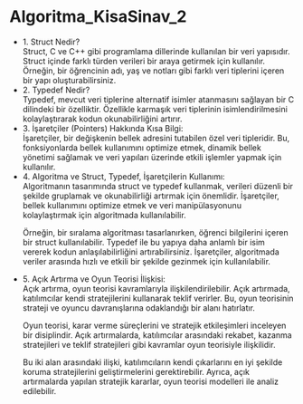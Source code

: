 # Algoritma_KisaSinav_2
<ul>
<li>1. Struct Nedir?</li>
Struct, C ve C++ gibi programlama dillerinde kullanılan bir veri yapısıdır. Struct içinde farklı türden verileri bir araya getirmek için kullanılır. Örneğin, bir öğrencinin adı, yaş ve notları gibi farklı veri tiplerini içeren bir yapı oluşturabilirsiniz.

<li>2. Typedef Nedir?</li>
Typedef, mevcut veri tiplerine alternatif isimler atanmasını sağlayan bir C dilindeki bir özelliktir. Özellikle karmaşık veri tiplerinin isimlendirilmesini kolaylaştırarak kodun okunabilirliğini artırır.

<li>3. İşaretçiler (Pointers) Hakkında Kısa Bilgi:</li> 
İşaretçiler, bir değişkenin bellek adresini tutabilen özel veri tipleridir. Bu, fonksiyonlarda bellek kullanımını optimize etmek, dinamik bellek yönetimi sağlamak ve veri yapıları üzerinde etkili işlemler yapmak için kullanılır.

<li>4. Algoritma ve Struct, Typedef, İşaretçilerin Kullanımı:</li> 
Algoritmanın tasarımında struct ve typedef kullanmak, verileri düzenli bir şekilde gruplamak ve okunabilirliği artırmak için önemlidir. İşaretçiler, bellek kullanımını optimize etmek ve veri manipülasyonunu kolaylaştırmak için algoritmada kullanılabilir.

Örneğin, bir sıralama algoritması tasarlanırken, öğrenci bilgilerini içeren bir struct kullanılabilir. Typedef ile bu yapıya daha anlamlı bir isim vererek kodun anlaşılabilirliğini artırabilirsiniz. İşaretçiler, algoritmada veriler arasında hızlı ve etkili bir şekilde gezinmek için kullanılabilir.

<li>5. Açık Artırma ve Oyun Teorisi İlişkisi:</li> 
Açık artırma, oyun teorisi kavramlarıyla ilişkilendirilebilir. Açık artırmada, katılımcılar kendi stratejilerini kullanarak teklif verirler. Bu, oyun teorisinin strateji ve oyuncu davranışlarına odaklandığı bir alanı hatırlatır.

Oyun teorisi, karar verme süreçlerini ve stratejik etkileşimleri inceleyen bir disiplindir. Açık artırmalarda, katılımcılar arasındaki rekabet, kazanma stratejileri ve teklif stratejileri gibi kavramlar oyun teorisiyle ilişkilidir.

Bu iki alan arasındaki ilişki, katılımcıların kendi çıkarlarını en iyi şekilde koruma stratejilerini geliştirmelerini gerektirebilir. Ayrıca, açık artırmalarda yapılan stratejik kararlar, oyun teorisi modelleri ile analiz edilebilir.
</ul> 
